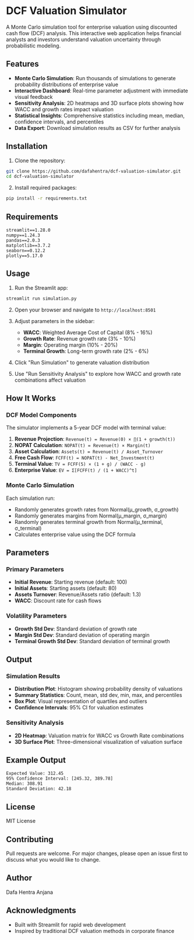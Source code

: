 # DCF Valuation Simulator

A Monte Carlo simulation tool for enterprise valuation using discounted cash flow (DCF) analysis. This interactive web application helps financial analysts and investors understand valuation uncertainty through probabilistic modeling.

## Features

- **Monte Carlo Simulation**: Run thousands of simulations to generate probability distributions of enterprise value
- **Interactive Dashboard**: Real-time parameter adjustment with immediate visual feedback
- **Sensitivity Analysis**: 2D heatmaps and 3D surface plots showing how WACC and growth rates impact valuation
- **Statistical Insights**: Comprehensive statistics including mean, median, confidence intervals, and percentiles
- **Data Export**: Download simulation results as CSV for further analysis

## Installation

1. Clone the repository:
```bash
git clone https://github.com/dafahentra/dcf-valuation-simulator.git
cd dcf-valuation-simulator
```

2. Install required packages:
```bash
pip install -r requirements.txt
```

## Requirements

```
streamlit==1.28.0
numpy==1.24.3
pandas==2.0.3
matplotlib==3.7.2
seaborn==0.12.2
plotly==5.17.0
```

## Usage

1. Run the Streamlit app:
```bash
streamlit run simulation.py
```

2. Open your browser and navigate to `http://localhost:8501`

3. Adjust parameters in the sidebar:
   - **WACC**: Weighted Average Cost of Capital (8% - 16%)
   - **Growth Rate**: Revenue growth rate (3% - 10%)
   - **Margin**: Operating margin (10% - 20%)
   - **Terminal Growth**: Long-term growth rate (2% - 6%)

4. Click "Run Simulation" to generate valuation distribution

5. Use "Run Sensitivity Analysis" to explore how WACC and growth rate combinations affect valuation

## How It Works

### DCF Model Components

The simulator implements a 5-year DCF model with terminal value:

1. **Revenue Projection**: `Revenue(t) = Revenue(0) × ∏(1 + growth(t))`
2. **NOPAT Calculation**: `NOPAT(t) = Revenue(t) × Margin(t)`
3. **Asset Calculation**: `Assets(t) = Revenue(t) / Asset_Turnover`
4. **Free Cash Flow**: `FCFF(t) = NOPAT(t) - Net_Investment(t)`
5. **Terminal Value**: `TV = FCFF(5) × (1 + g) / (WACC - g)`
6. **Enterprise Value**: `EV = Σ[FCFF(t) / (1 + WACC)^t]`

### Monte Carlo Simulation

Each simulation run:
- Randomly generates growth rates from Normal(μ_growth, σ_growth)
- Randomly generates margins from Normal(μ_margin, σ_margin)
- Randomly generates terminal growth from Normal(μ_terminal, σ_terminal)
- Calculates enterprise value using the DCF formula

## Parameters

### Primary Parameters
- **Initial Revenue**: Starting revenue (default: 100)
- **Initial Assets**: Starting assets (default: 80)
- **Assets Turnover**: Revenue/Assets ratio (default: 1.3)
- **WACC**: Discount rate for cash flows

### Volatility Parameters
- **Growth Std Dev**: Standard deviation of growth rate
- **Margin Std Dev**: Standard deviation of operating margin
- **Terminal Growth Std Dev**: Standard deviation of terminal growth

## Output

### Simulation Results
- **Distribution Plot**: Histogram showing probability density of valuations
- **Summary Statistics**: Count, mean, std dev, min, max, and percentiles
- **Box Plot**: Visual representation of quartiles and outliers
- **Confidence Intervals**: 95% CI for valuation estimates

### Sensitivity Analysis
- **2D Heatmap**: Valuation matrix for WACC vs Growth Rate combinations
- **3D Surface Plot**: Three-dimensional visualization of valuation surface

## Example Output

```
Expected Value: 312.45
95% Confidence Interval: [245.32, 389.78]
Median: 308.91
Standard Deviation: 42.18
```

## License

MIT License

## Contributing

Pull requests are welcome. For major changes, please open an issue first to discuss what you would like to change.

## Author

Dafa Hentra Anjana

## Acknowledgments

- Built with Streamlit for rapid web development
- Inspired by traditional DCF valuation methods in corporate finance